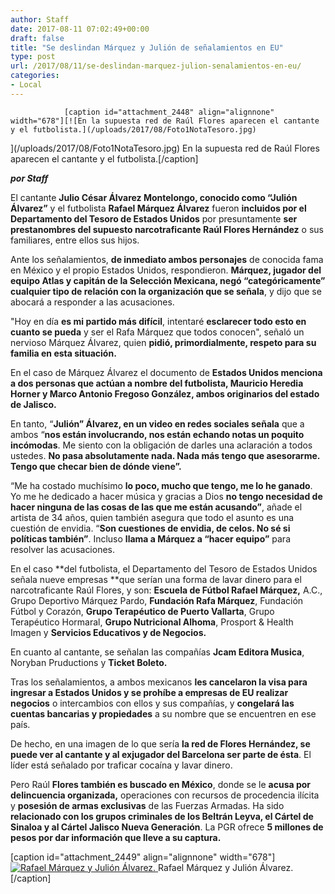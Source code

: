 ```yaml
---
author: Staff
date: 2017-08-11 07:02:49+00:00
draft: false
title: "Se deslindan Márquez y Julión de señalamientos en EU"
type: post
url: /2017/08/11/se-deslindan-marquez-julion-senalamientos-en-eu/
categories:
- Local
---
```



				[caption id="attachment_2448" align="alignnone" width="678"][![En la supuesta red de Raúl Flores aparecen el cantante y el futbolista.](/uploads/2017/08/Foto1NotaTesoro.jpg)
](/uploads/2017/08/Foto1NotaTesoro.jpg) En la supuesta red de Raúl Flores aparecen el cantante y el futbolista.[/caption]

_**por Staff**_

El cantante **Julio César Álvarez Montelongo, conocido como “Julión Álvarez”** y el futbolista **Rafael Márquez Álvarez** fueron **incluidos por el Departamento del Tesoro de Estados Unidos** por presuntamente **ser prestanombres del supuesto narcotraficante Raúl Flores Hernández** o sus familiares, entre ellos sus hijos.

Ante los señalamientos, **de inmediato ambos personajes** de conocida fama en México y el propio Estados Unidos, respondieron. **Márquez, jugador del equipo Atlas y capitán de la Selección Mexicana, negó “categóricamente” cualquier tipo de relación con la organización que se señala**, y dijo que se abocará a responder a las acusaciones.

"Hoy en día **es mi partido más difícil**, intentaré **esclarecer todo esto en cuanto se pueda** y ser el Rafa Márquez que todos conocen", señaló un nervioso Márquez Álvarez, quien **pidió, primordialmente, respeto para su familia en esta situación.**



En el caso de Márquez Álvarez el documento de **Estados Unidos menciona a dos personas que actúan a nombre del futbolista, Mauricio Heredia Horner y Marco Antonio Fregoso González, ambos originarios del estado de Jalisco.**

En tanto, “**Julión” Álvarez, en un video en redes sociales señala** que a ambos “**nos están involucrando, nos están echando notas un poquito incómodas**. Me siento con la obligación de darles una aclaración a todos ustedes. **No pasa absolutamente nada. Nada más tengo que asesorarme. Tengo que checar bien de dónde viene”.**

“Me ha costado muchísimo **lo poco, mucho que tengo, me lo he ganado**. Yo me he dedicado a hacer música y gracias a Dios **no tengo necesidad de hacer ninguna de las cosas de las que me están acusando”**, añade el artista de 34 años, quien también asegura que todo el asunto es una cuestión de envidia. “**Son cuestiones de envidia, de celos. No sé si políticas también”**. Incluso **llama a Márquez a “hacer equipo”** para resolver las acusaciones.



En el caso **del futbolista, el Departamento del Tesoro de Estados Unidos señala nueve empresas **que serían una forma de lavar dinero para el narcotraficante Raúl Flores, y son: **Escuela de Fútbol Rafael Márquez,** A.C., Grupo Deportivo Márquez Pardo, **Fundación Rafa Márquez**, Fundación Fútbol y Corazón, **Grupo Terapéutico de Puerto Vallarta**, Grupo Terapéutico Hormaral, **Grupo Nutricional Alhoma**, Prosport & Health Imagen y **Servicios Educativos y de Negocios.**

En cuanto al cantante, se señalan las compañías **Jcam Editora Musica**, Noryban Pruductions y **Ticket Boleto.**

Tras los señalamientos, a ambos mexicanos **les cancelaron la visa para ingresar a Estados Unidos y se prohíbe a empresas de EU realizar negocios** o intercambios con ellos y sus compañías, y **congelará las cuentas bancarias y propiedades** a su nombre que se encuentren en ese país.

De hecho, en una imagen de lo que sería **la red de Flores Hernández, se puede ver al cantante y al exjugador del Barcelona ser parte de ésta**. El líder está señalado por traficar cocaína y lavar dinero.

Pero Raúl **Flores también es buscado en México**, donde se le **acusa por delincuencia organizada,** operaciones con recursos de procedencia ilícita y **posesión de armas exclusivas** de las Fuerzas Armadas. Ha sido **relacionado con los grupos criminales de los Beltrán Leyva, el Cártel de Sinaloa y al Cártel Jalisco Nueva Generación**. La PGR ofrece **5 millones de pesos por dar información que lleve a su captura.**

[caption id="attachment_2449" align="alignnone" width="678"][![Rafael Márquez y Julión Álvarez.](/uploads/2017/08/Foto2NotaTesoro.jpg)
](/uploads/2017/08/Foto2NotaTesoro.jpg) Rafael Márquez y Julión Álvarez.[/caption]		
